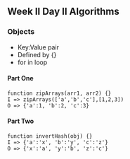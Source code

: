 ## Week II Day II Algorithms

### Objects

* Key:Value pair
* Defined by {}
* for in loop

#### Part One
    function zipArrays(arr1, arr2) {}
    I => zipArrays(['a','b','c'],[1,2,3])
    O => {'a':1, 'b':2, 'c':3}

#### Part Two
    function invertHash(obj) {}
    I => {'a':'x', 'b':'y', 'c':'z'}
    O => {'x':'a', 'y':'b', 'z':'c'}
